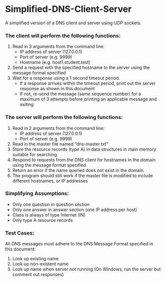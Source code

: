 # Simplified-DNS-Client-Server
A simplified version of a DNS client and server using UDP sockets. 

### The client will perform the following functions:
1. Read in 3 arguments from the command line:
   - IP address of server (127.0.0.1)
   - Port of server (e.g. 9999)
   - Hostname (e.g. host1.student.test)
2. Send a request with the specified hostname to the server using the message format specified
3. Wait for a response using a 1 second timeout period.
   - If a response arrives within the timeout period, print out the server response as shown in
this document
   - If not, re-send the message (same sequence number) for a maximum of 3 attempts before
printing an applicable message and exiting

### The server will perform the following functions:
1. Read in 2 arguments from the command line:
   - IP address of server (127.0.0.1)
   - Port of server (e.g. 9999)
2. Read in the master file named “dns-master.txt” 
3. Store the resource records (type A) in data structures in main memory suitable for searching
4. Respond to requests from the DNS client for hostnames in the domain using the message format
specified
5. Return an error if the name queried does not exist in the domain.
6. The program should still work if the master file is modified to include different hostnames, or IP
addresses

### Simplifying Assumptions:
* Only one question in question section
* Only one answer in answer section (one IP address per host)
* Class is always of type Internet (IN)
* Only type A resource records

### Test Cases:
All DNS messages must adhere to the DNS Message Format specified in this document:
1. Look up existing name
2. Look up non-existent name
3. Look up name when server not running (On Windows, run the server but comment out responses)

